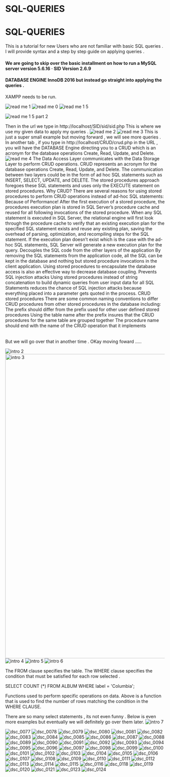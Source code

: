 # SQL-QUERIES
# SQL-QUERIES
This is a tutorial for new Users who are not familiar with basic SQL queries . I will provide syntax and a step by step guide on applying queries . 

#### We are going to skip over the basic installment on how to run a MySQL server version 5.6.16 · SID Version 2.6.9
#### DATABASE ENGINE InnoDB 2016 but instead go straight into applying the queries . 

XAMPP needs to be run.



![read me 1](https://user-images.githubusercontent.com/13667918/27870555-258ac6c8-6171-11e7-8b55-b0db40652cd7.jpg)
![read me 0](https://user-images.githubusercontent.com/13667918/27870560-2a75438e-6171-11e7-9bbf-84a0a3d15b2b.jpg)
![read me 1 5](https://user-images.githubusercontent.com/13667918/27870565-2f85bbb0-6171-11e7-8b37-40a67921b306.jpg)

![read me 1 5 part 2](https://user-images.githubusercontent.com/13667918/27872120-b6ac6900-6175-11e7-8f55-dfbc932e89bf.jpg)

Then in the url we type in http://localhost/SID/sid/sid.php
This is where we use my given data to apply my queries .
![read me 2](https://user-images.githubusercontent.com/13667918/27870579-376cc9ae-6171-11e7-991e-de71e47b7093.jpg)
![read me 3](https://user-images.githubusercontent.com/13667918/27870580-3783d824-6171-11e7-8a41-d3a7dd4ee42b.jpg)
This is just a super small example but moving forward , we will see more queries . 
In another tab ,  if you type in  http://localhost/CRUD/crud.php in the URL , you will have the DATABASE Engine directing you to a CRUD which is an acronym for the database operations Create, Read, Update, and Delete. 
![read me 4](https://user-images.githubusercontent.com/13667918/27871102-b132df7a-6172-11e7-9e18-2e1ca2552a9d.jpg)
The Data Access Layer communicates with the Data Storage Layer to perform CRUD operations. CRUD represents an acronym for the database operations Create, Read, Update, and Delete. The communication between two layers could be in the form of ad hoc SQL statements such as INSERT, SELECT, UPDATE, and DELETE. The stored procedures approach foregoes these SQL statements and uses only the EXECUTE statement on stored procedures.
Why CRUD?
There are several reasons for using stored procedures to perform CRUD operations instead of ad-hoc SQL statements:
Because of Performance!
After the first execution of a stored procedure, the procedures execution plan is stored in SQL Server’s procedure cache and reused for all following invocations of the stored procedure.
When any SQL statement is executed in SQL Server, the relational engine will first look through the procedure cache to verify that an existing execution plan for the specified SQL statement exists and reuse any existing plan, saving the overhead of parsing, optimization, and recompiling steps for the SQL statement. If the execution plan doesn’t exist which is the case with the ad-hoc SQL statements, SQL Server will generate a new execution plan for the query.
Decouples the SQL code from the other layers of the application
By removing the SQL statements from the application code, all the SQL can be kept in the database and nothing but stored procedure invocations in the client application. Using stored procedures to encapsulate the database access is also an effective way to decrease database coupling.
Prevents SQL injection attacks
Using stored procedures instead of string concatenation to build dynamic queries from user input data for all SQL Statements reduces the chance of SQL injection attacks because everything placed into a parameter gets quoted in the process.
CRUD stored procedures
There are some common naming conventions to differ CRUD procedures from other stored procedures in the database including:
The prefix should differ from the prefix used for other user defined stored procedures
Using the table name after the prefix insures that the CRUD procedures for the same table are grouped together
The procedure name should end with the name of the CRUD operation that it implements




######
But we will go over that in another time . 
OKay moving foward .....

![intro 2](https://user-images.githubusercontent.com/13667918/27877219-d245d89c-6187-11e7-8f67-4f2352768b30.jpg)
<img width="960" alt="intro 3" src="https://user-images.githubusercontent.com/13667918/27877218-d24598b4-6187-11e7-9164-f2744c99d175.png">
![intro 4](https://user-images.githubusercontent.com/13667918/27877216-d24111b8-6187-11e7-9898-3c44b9e88be7.jpg)
![intro 5](https://user-images.githubusercontent.com/13667918/27877221-d255a3da-6187-11e7-984d-d37bee87d263.jpg)
![intro 6](https://user-images.githubusercontent.com/13667918/27877217-d244a62a-6187-11e7-814e-852bdcd4fa19.jpg)

The FROM clause specifies the table.
The WHERE clause specifies the condition that must be satisfied for each row selected .

SELECT COUNT (*) FROM ALBUM WHERE label = 'Columbia';

Functions used to perform specific operations on data. Above is a function that is used to find the number of rows matching the condition in the WHERE CLAUSE.

There are so many select statements , its not even funny . Below is even more examples but eventually we will definitely go over them later.
![intro 7](https://user-images.githubusercontent.com/13667918/27880781-3b097e40-6194-11e7-8168-98819da57ef9.jpg)



![dsc_0077](https://user-images.githubusercontent.com/13667918/27890791-250ab846-61c3-11e7-9ad9-b538b512d33b.JPG)
![dsc_0078](https://user-images.githubusercontent.com/13667918/27890793-250fe6ea-61c3-11e7-8114-0377b2984593.JPG)
![dsc_0079](https://user-images.githubusercontent.com/13667918/27890789-2509689c-61c3-11e7-855b-cd524790a0ae.JPG)
![dsc_0080](https://user-images.githubusercontent.com/13667918/27890792-250dd724-61c3-11e7-8603-312d1f88b039.JPG)
![dsc_0081](https://user-images.githubusercontent.com/13667918/27890790-2509abf4-61c3-11e7-9cfc-9601f1acdbd4.JPG)
![dsc_0082](https://user-images.githubusercontent.com/13667918/27890788-25070e44-61c3-11e7-94d8-3d77858bd482.JPG)
![dsc_0083](https://user-images.githubusercontent.com/13667918/27890794-2519fff4-61c3-11e7-9aa7-74b8d48e372b.JPG)
![dsc_0084](https://user-images.githubusercontent.com/13667918/27890795-251be846-61c3-11e7-9551-1829113a5521.JPG)
![dsc_0085](https://user-images.githubusercontent.com/13667918/27890798-251ef09a-61c3-11e7-9c01-4aa0b92ae05f.JPG)
![dsc_0086](https://user-images.githubusercontent.com/13667918/27890796-251e258e-61c3-11e7-97f7-b15b8799d0c9.JPG)
![dsc_0087](https://user-images.githubusercontent.com/13667918/27890799-252074ec-61c3-11e7-813a-90000e5fccf4.JPG)
![dsc_0088](https://user-images.githubusercontent.com/13667918/27890797-251ee67c-61c3-11e7-9ff6-4a85e8a1f414.JPG)
![dsc_0089](https://user-images.githubusercontent.com/13667918/27890802-2530b6cc-61c3-11e7-9cab-990ec5919426.JPG)
![dsc_0090](https://user-images.githubusercontent.com/13667918/27890801-253097a0-61c3-11e7-95f8-64c81986c6e8.JPG)
![dsc_0091](https://user-images.githubusercontent.com/13667918/27890800-25307afe-61c3-11e7-8483-ec2d4b8d3012.JPG)
![dsc_0092](https://user-images.githubusercontent.com/13667918/27890805-25334a0e-61c3-11e7-824c-bf8d2662f4da.JPG)
![dsc_0093](https://user-images.githubusercontent.com/13667918/27890803-2530bb36-61c3-11e7-8258-fd7a14b0dde6.JPG)
![dsc_0094](https://user-images.githubusercontent.com/13667918/27890804-2531a01e-61c3-11e7-87b8-c2cbc85fbfc0.JPG)
![dsc_0095](https://user-images.githubusercontent.com/13667918/27890809-254a74b8-61c3-11e7-94db-7b70b628fc2c.JPG)
![dsc_0096](https://user-images.githubusercontent.com/13667918/27890806-2545c350-61c3-11e7-936e-1f68b3d01ed9.JPG)
![dsc_0097](https://user-images.githubusercontent.com/13667918/27890808-2548f94e-61c3-11e7-8ab7-92e472d0fc99.JPG)
![dsc_0098](https://user-images.githubusercontent.com/13667918/27890807-25468e98-61c3-11e7-9e35-c526f84e119e.JPG)
![dsc_0099](https://user-images.githubusercontent.com/13667918/27890810-254e6622-61c3-11e7-8a94-d98b5f46fa90.JPG)
![dsc_0100](https://user-images.githubusercontent.com/13667918/27890811-255db74e-61c3-11e7-9843-26ced1a9c075.JPG)
![dsc_0101](https://user-images.githubusercontent.com/13667918/27891524-707e2e02-61c8-11e7-8010-b777f16301ca.JPG)
![dsc_0102](https://user-images.githubusercontent.com/13667918/27891525-7082ccbe-61c8-11e7-9a7b-b9099d65c431.JPG)
![dsc_0103](https://user-images.githubusercontent.com/13667918/27891528-7093f67e-61c8-11e7-85c8-c285b40f667f.JPG)
![dsc_0104](https://user-images.githubusercontent.com/13667918/27891526-70890fa2-61c8-11e7-8b5a-75879646be37.JPG)
![dsc_0105](https://user-images.githubusercontent.com/13667918/27891529-70994ff2-61c8-11e7-9db8-f5ff30c3c51f.JPG)
![dsc_0106](https://user-images.githubusercontent.com/13667918/27891527-708db548-61c8-11e7-877e-779a098ebee2.JPG)
![dsc_0107](https://user-images.githubusercontent.com/13667918/27891530-709b37b8-61c8-11e7-9b80-45e22e8afb77.JPG)
![dsc_0108](https://user-images.githubusercontent.com/13667918/27891534-70a76cb8-61c8-11e7-9f5d-dcd2de974a5c.JPG)
![dsc_0109](https://user-images.githubusercontent.com/13667918/27891531-70a4b6bc-61c8-11e7-9fc6-52cfc738b90f.JPG)
![dsc_0110](https://user-images.githubusercontent.com/13667918/27891533-70a6ea68-61c8-11e7-8851-40897eb47e4f.JPG)
![dsc_0111](https://user-images.githubusercontent.com/13667918/27891532-70a547b2-61c8-11e7-8802-e7120803c63c.JPG)
![dsc_0112](https://user-images.githubusercontent.com/13667918/27891535-70a79882-61c8-11e7-90e0-bf23a532d500.JPG)
![dsc_0113](https://user-images.githubusercontent.com/13667918/27891536-70b69c1a-61c8-11e7-85e8-af571ab40b46.JPG)
![dsc_0114](https://user-images.githubusercontent.com/13667918/27891537-70b7b492-61c8-11e7-9f6e-ea2eaa7e057f.JPG)
![dsc_0115](https://user-images.githubusercontent.com/13667918/27892092-aaed759a-61cb-11e7-879b-aa0ab8640599.JPG)
![dsc_0116](https://user-images.githubusercontent.com/13667918/27892093-aaf17532-61cb-11e7-9ce3-3d725fafb701.JPG)
![dsc_0118](https://user-images.githubusercontent.com/13667918/27892094-aaf6878e-61cb-11e7-89c5-8858511e75a2.JPG)
![dsc_0119](https://user-images.githubusercontent.com/13667918/27892096-aafc2568-61cb-11e7-9e62-a3ba32e6714c.JPG)
![dsc_0120](https://user-images.githubusercontent.com/13667918/27892095-aaf75b82-61cb-11e7-804f-ee6ece66ae31.JPG)
![dsc_0121](https://user-images.githubusercontent.com/13667918/27892097-aafe3c9a-61cb-11e7-9edf-ec2b17ffe5c4.JPG)
![dsc_0123](https://user-images.githubusercontent.com/13667918/27892098-ab02e704-61cb-11e7-855f-5319ef2a186e.JPG)
![dsc_0124](https://user-images.githubusercontent.com/13667918/27892099-ab0c2c92-61cb-11e7-9a48-d7d77557f0ee.JPG)

